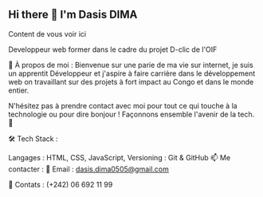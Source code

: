 ## Hi there 👋 I'm **Dasis DIMA**
Content de vous voir ici

Developpeur web former dans le cadre du projet D-clic de l'OIF

🚀 À propos de moi :
Bienvenue sur une parie de ma vie sur internet, je suis un apprentit Développeur et j'aspire à faire carrière dans le développement web on travaillant sur des projets à fort impact au Congo et dans le monde entier.

N'hésitez pas à prendre contact avec moi pour tout ce qui touche à la technologie ou pour dire bonjour ! Façonnons ensemble l'avenir de la tech. 🌟

🛠 Tech Stack :

Langages : HTML, CSS, JavaScript,
Versioning : Git & GitHub
📫 Me contacter :
📧 Email : dasis.dima0505@gmail.com

💼 Contats : (+242) 06 692 11 99
<!--
**Dasis-D/Dasis-D** is a ✨ _special_ ✨ repository because its `README.md` (this file) appears on your GitHub profile.

Here are some ideas to get you started:

- 🔭 I’m currently working on ...
- 🌱 I’m currently learning ...
- 👯 I’m looking to collaborate on ...
- 🤔 I’m looking for help with ...
- 💬 Ask me about ...
- 📫 How to reach me: ...
- 😄 Pronouns: ...
- ⚡ Fun fact: ...
-->
